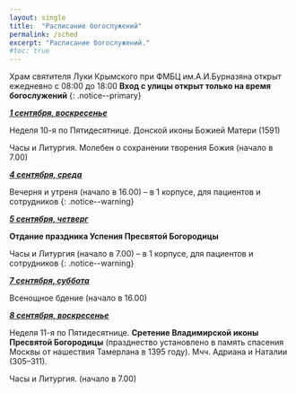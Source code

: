 ```yaml
---
layout: single
title:  "Расписание богослужений"
permalink: /sched
excerpt: "Расписание богослужений."
#toc: true
---
```


Храм святителя Луки Крымского при ФМБЦ им.А.И.Бурназяна открыт ежедневно с 08:00 до 18:00
__Вход с улицы открыт только на время богослужений__
{: .notice--primary}

<!-----
<style type="text/css">
  p {
    color: red;
  }
</style>
-->

<!-----
Вечерня и утреня (начало в 16.00) – в 1 корпусе (с пропуском)
{: .notice--warning}
-->

**_<span style="text-decoration:underline;">1 сентября, воскресенье</span>_**

Неделя 10-я по Пятидесятнице. Донской иконы Божией Матери (1591)

Часы и Литургия. Молебен о сохранении творения Божия (начало в 7.00)

**_<span style="text-decoration:underline;">4 сентября, среда</span>_**

Вечерня и утреня (начало в 16.00) – в 1 корпусе, для пациентов и сотрудников
{: .notice--warning}

**_<span style="text-decoration:underline;">5 сентября, четверг</span>_**

**Отдание праздника Успения Пресвятой Богородицы**

Часы и Литургия (начало в 7.00) – в 1 корпусе, для пациентов и сотрудников
{: .notice--warning}

**_<span style="text-decoration:underline;">7 сентября, суббота</span>_**

Всенощное бдение (начало в 16.00)

**_<span style="text-decoration:underline;">8 сентября, воскресенье</span>_**

Неделя 11-я по Пятидесятнице. **Сретение Владимирской иконы Пресвятой Богородицы** (празднество установлено в память спасения Москвы от нашествия Тамерлана в 1395 году). Мчч. Адриана и Наталии (305–311).

Часы и Литургия. (начало в 7.00)
